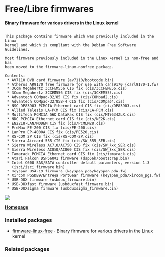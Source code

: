 # Free/Libre firmwares

__Binary firmware for various drivers in the Linux kernel__

```

This package contains firmware which was previously included in the Linux
kernel and which is compliant with the Debian Free Software Guidelines.

Most firmware previously included in the Linux kernel is non-free and has
been moved to the firmware-linux-nonfree package.

Contents:
 * AV7110 DVB card firmware (av7110/bootcode.bin)
 * Atheros AR9170 free firmware for use with carl9170 (carl9170-1.fw)
 * 3Com Megahertz 3CCFEM556 CIS fix (cis/3CCFEM556.cis)
 * 3Com Megahertz 3CXEM556 CIS fix (cis/3CXEM556.cis)
 * Advantech COMpad-32/85 CIS fix (cis/COMpad2.cis)
 * Advantech COMpad-32/85B-4 CIS fix (cis/COMpad4.cis)
 * NSC DP83903 PCMCIA Ethernet card CIS fix (cis/DP83903.cis)
 * Allied Telesis LA-PCM CIS fix (cis/LA-PCM.cis)
 * MultiTech PCMCIA 56K DataFax CIS fix (cis/MT5634ZLX.cis)
 * NDC PCMCIA Ethernet card CIS fix (cis/NE2K.cis)
 * EN2218-LAN/MODEM CIS fix (cis/PCMLM28.cis)
 * PreMax PE-200 CIS fix (cis/PE-200.cis)
 * LanPro EP-4000A CIS fix (cis/PE520.cis)
 * RS-COM 2P CIS fix (cis/RS-COM-2P.cis)
 * Sierra Aircard 555 CIS fix (cis/SW_555_SER.cis)
 * Sierra Wireless AC710/AC750 CIS fix (cis/SW_7xx_SER.cis)
 * Sierra Wireless AC850/AC860 CIS fix (cis/SW_8xx_SER.cis)
 * Tamarack PCMCIA Ethernet card CIS fix (cis/tamarack.cis)
 * Atari Falcon DSP56001 firmware (dsp56k/bootstrap.bin)
 * Intel C600 SAS/SATA controller default parameters, version 1.3
   (isci/isci_firmware.bin)
 * Keyspan USA-19 firmware (keyspan_pda/keyspan_pda.fw)
 * Xircom PGSDB9/Entrega PortGear firmware (keyspan_pda/xircom_pgs.fw)
 * USB-DUX firmware (usbdux_firmware.bin)
 * USB-DUXfast firmware (usbduxfast_firmware.bin)
 * USB-DUXsigma firmware (usbduxsigma_firmware.bin)

```

[![](https://screenshots.debian.net/thumbnail/firmware-linux-free/)](https://screenshots.debian.net/screenshot/firmware-linux-free/)



**[Homepage](http://git.kernel.org/?p=linux/kernel/git/firmware/linux-firmware.git)**

### Installed packages

* [firmware-linux-free](https://packages.debian.org/stretch/firmware-linux-free) - Binary firmware for various drivers in the Linux kernel

### Related packages

<sub>  </sub>
